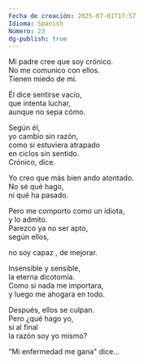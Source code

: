 ```yaml
---
Fecha de creación: 2025-07-01T17:57
Idioma: Spanish
Número: 23
dg-publish: true
---
```

Mi padre cree que soy crónico.  
No me comunico con ellos.  
Tienen miedo de mí.

Él dice sentirse vacío,  
que intenta luchar,  
aunque no sepa cómo.

Según él,  
yo cambio sin razón,  
como si estuviera atrapado  
en ciclos sin sentido.  
Crónico, dice.

Yo creo que más bien ando atontado.  
No sé qué hago,  
ni qué ha pasado.

Pero me comporto como un idiota,  
y lo admito.  
Parezco ya no ser apto,  
según ellos,

no soy capaz , de mejorar.

Insensible y sensible,  
la eterna dicotomía.  
Como si nada me importara,  
y luego me ahogara en todo.

Después, ellos se culpan.  
Pero ¿qué hago yo,  
si al final  
la razón soy yo mismo?

“Mi enfermedad me gana" dice…